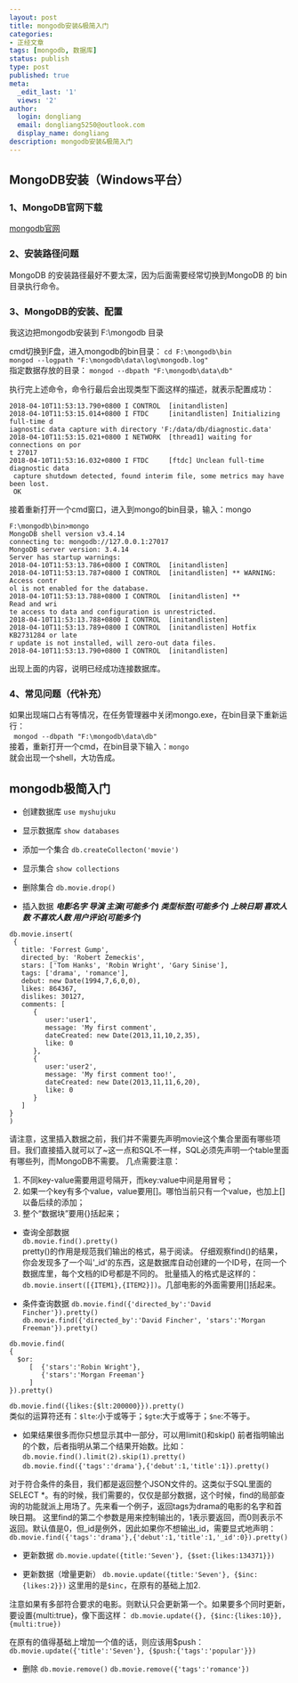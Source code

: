 ```yaml
---
layout: post
title: mongodb安装&极简入门
categories:
- 正经文章
tags: [mongodb, 数据库]
status: publish
type: post
published: true
meta:
  _edit_last: '1'
  views: '2'
author:
  login: dongliang
  email: dongliang5250@outlook.com
  display_name: dongliang
description: mongodb安装&极简入门
---
```


## MongoDB安装（Windows平台）

### 1、MongoDB官网下载
[mongodb官网](https://www.mongodb.com/)

### 2、安装路径问题
MongoDB 的安装路径最好不要太深，因为后面需要经常切换到MongoDB 的 bin 目录执行命令。

### 3、MongoDB的安装、配置
我这边把mongodb安装到 F:\mongodb 目录

cmd切换到F盘，进入mongodb的bin目录： `cd F:\mongodb\bin`  
`mongod --logpath "F:\mongodb\data\log\mongodb.log"`  
指定数据存放的目录： `mongod --dbpath "F:\mongodb\data\db"`  

执行完上述命令，命令行最后会出现类型下面这样的描述，就表示配置成功：
```
2018-04-10T11:53:13.790+0800 I CONTROL  [initandlisten]
2018-04-10T11:53:15.014+0800 I FTDC     [initandlisten] Initializing full-time d
iagnostic data capture with directory 'F:/data/db/diagnostic.data'
2018-04-10T11:53:15.021+0800 I NETWORK  [thread1] waiting for connections on por
t 27017
2018-04-10T11:53:16.032+0800 I FTDC     [ftdc] Unclean full-time diagnostic data
 capture shutdown detected, found interim file, some metrics may have been lost.
 OK
```
接着重新打开一个cmd窗口，进入到mongo的bin目录，输入：mongo
```
F:\mongodb\bin>mongo
MongoDB shell version v3.4.14
connecting to: mongodb://127.0.0.1:27017
MongoDB server version: 3.4.14
Server has startup warnings:
2018-04-10T11:53:13.786+0800 I CONTROL  [initandlisten]
2018-04-10T11:53:13.787+0800 I CONTROL  [initandlisten] ** WARNING: Access contr
ol is not enabled for the database.
2018-04-10T11:53:13.788+0800 I CONTROL  [initandlisten] **          Read and wri
te access to data and configuration is unrestricted.
2018-04-10T11:53:13.788+0800 I CONTROL  [initandlisten]
2018-04-10T11:53:13.789+0800 I CONTROL  [initandlisten] Hotfix KB2731284 or late
r update is not installed, will zero-out data files.
2018-04-10T11:53:13.790+0800 I CONTROL  [initandlisten]
```
出现上面的内容，说明已经成功连接数据库。

### 4、常见问题（代补充）
如果出现端口占有等情况，在任务管理器中关闭mongo.exe，在bin目录下重新运行：  
   `mongod --dbpath "F:\mongodb\data\db"`  
   接着，重新打开一个cmd，在bin目录下输入：`mongo`  
   就会出现一个shell，大功告成。

## mongodb极简入门
- 创建数据库
`use myshujuku`

- 显示数据库
`show databases`

- 添加一个集合
`db.createCollecton('movie')`

- 显示集合
`show collections`

- 删除集合
`db.movie.drop()`

- 插入数据
***电影名字
导演
主演(可能多个)
类型标签(可能多个)
上映日期
喜欢人数
不喜欢人数
用户评论(可能多个)***
```
db.movie.insert(
 {
   title: 'Forrest Gump', 
   directed_by: 'Robert Zemeckis',
   stars: ['Tom Hanks', 'Robin Wright', 'Gary Sinise'],
   tags: ['drama', 'romance'],
   debut: new Date(1994,7,6,0,0),
   likes: 864367,
   dislikes: 30127,
   comments: [	
      {
         user:'user1',
         message: 'My first comment',
         dateCreated: new Date(2013,11,10,2,35),
         like: 0 
      },
      {
         user:'user2',
         message: 'My first comment too!',
         dateCreated: new Date(2013,11,11,6,20),
         like: 0 
      }
   ]
}
)
```
请注意，这里插入数据之前，我们并不需要先声明movie这个集合里面有哪些项目。我们直接插入就可以了~这一点和SQL不一样，SQL必须先声明一个table里面有哪些列，而MongoDB不需要。
几点需要注意：
1. 不同key-value需要用逗号隔开，而key:value中间是用冒号；
2. 如果一个key有多个value，value要用[]。哪怕当前只有一个value，也加上[]以备后续的添加；
3. 整个“数据块”要用{}括起来；

- 查询全部数据  
`db.movie.find().pretty()`    
pretty()的作用是规范我们输出的格式，易于阅读。
仔细观察find()的结果，你会发现多了一个叫'_id'的东西，这是数据库自动创建的一个ID号，在同一个数据库里，每个文档的ID号都是不同的。
批量插入的格式是这样的：`db.movie.insert([{ITEM1},{ITEM2}])`。几部电影的外面需要用[]括起来。

- 条件查询数据
`db.movie.find({'directed_by':'David Fincher'}).pretty()`  
`db.movie.find({'directed_by':'David Fincher', 'stars':'Morgan Freeman'}).pretty()`  
```
db.movie.find(
{
  $or: 
     [  {'stars':'Robin Wright'}, 
        {'stars':'Morgan Freeman'}
     ]
}).pretty()
```
`db.movie.find({likes:{$lt:200000}}).pretty()`  
类似的运算符还有：`$lte`:小于或等于；`$gte`:大于或等于；`$ne`:不等于。

- 如果结果很多而你只想显示其中一部分，可以用limit()和skip()
  前者指明输出的个数，后者指明从第二个结果开始数。比如：
`db.movie.find().limit(2).skip(1).pretty()`  
`db.movie.find({'tags':'drama'},{'debut':1,'title':1}).pretty()`  

对于符合条件的条目，我们都是返回整个JSON文件的。这类似于SQL里面的SELECT *。有的时候，我们需要的，仅仅是部分数据，这个时候，find的局部查询的功能就派上用场了。先来看一个例子，返回tags为drama的电影的名字和首映日期。
这里find的第二个参数是用来控制输出的，1表示要返回，而0则表示不返回。默认值是0，但_id是例外，因此如果你不想输出_id，需要显式地声明：  
`db.movie.find({'tags':'drama'},{'debut':1,'title':1,'_id':0}).pretty()`  

- 更新数据
`db.movie.update({title:'Seven'}, {$set:{likes:134371}})`

- 更新数据（增量更新）
`db.movie.update({title:'Seven'}, {$inc:{likes:2}})`
这里用的是`$inc`，在原有的基础上加2.

注意如果有多部符合要求的电影。则默认只会更新第一个。如果要多个同时更新，要设置{multi:true}，像下面这样：
`db.movie.update({}, {$inc:{likes:10}},{multi:true})`

在原有的值得基础上增加一个值的话，则应该用$push：
`db.movie.update({'title':'Seven'}, {$push:{'tags':'popular'}})`

- 删除
`db.movie.remove()`
`db.movie.remove({'tags':'romance'})`
